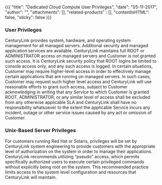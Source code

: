 {{{
  "title": "Dedicated Cloud Compute User Privileges",
  "date": "05-11-2017",
  "author": "",
  "attachments": [],
  "related-products" : [],
  "contentIsHTML": false,
  "sticky": false
}}}

### User Privileges

CenturyLink provides system, hardware, and operating system management for all managed servers. Additional security and managed application services are available. CenturyLink maintains full ROOT or ADMINISTRATOR access on managed servers and Customer is not granted such access. It is CenturyLink security policy that ROOT logins be limited to console access only, and any such access is logged. In certain situations, Customer may require higher-level access in order to effectively manage certain applications that are running on managed servers. In such cases, Customer may request such higher level access and CenturyLink will use reasonable efforts to grant such access, subject to Customer acknowledging in writing that any Service to which Customer is granted ROOT, ADMINISTRATOR, or any similar level of access shall be excluded from any otherwise applicable SLA and CenturyLink shall have no responsibility whatsoever to the extent the applicable Service incurs any incident, outage or other service issues caused by any act or omission of Customer.

### Unix-Based Server Privileges

For customers running Red Hat or Solaris, privileges will be set by CenturyLink system engineering to provide customers with the appropriate level of authorization on the system in order to manage their applications. CenturyLink recommends utilizing “pseudo” access, which permits specifically authorized users to execute certain privileged commands without explicitly being root on the system. This recommended practice limits access to the system level configuration and resources that CenturyLink will maintain.
